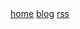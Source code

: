 <div class="navbar">
  <a href="/">home</a>
  <a href="/blog/">blog</a>
  <a href="/feed.xml">rss</a>
</div>